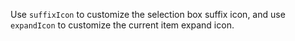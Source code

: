 Use `suffixIcon` to customize the selection box suffix icon, and use `expandIcon` to customize the current item expand icon.